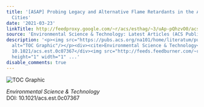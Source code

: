 ```yaml
---
title: '[ASAP] Probing Legacy and Alternative Flame Retardants in the Air of Chinese
  Cities'
date: '2021-03-23'
linkTitle: http://feedproxy.google.com/~r/acs/esthag/~3/uAp-pQhzvO0/acs.est.0c07367
source: 'Environmental Science & Technology: Latest Articles (ACS Publications)'
description: '<p><img src="https://pubs.acs.org/na101/home/literatum/publisher/achs/journals/content/esthag/0/esthag.ahead-of-print/acs.est.0c07367/20210323/images/medium/es0c07367_0005.gif"
  alt="TOC Graphic"/></p><div><cite>Environmental Science & Technology</cite></div><div>DOI:
  10.1021/acs.est.0c07367</div><img src="http://feeds.feedburner.com/~r/acs/esthag/~4/uAp-pQhzvO0"
  height="1" width="1" ...'
disable_comments: true
---
```

<p><img src="https://pubs.acs.org/na101/home/literatum/publisher/achs/journals/content/esthag/0/esthag.ahead-of-print/acs.est.0c07367/20210323/images/medium/es0c07367_0005.gif" alt="TOC Graphic"/></p><div><cite>Environmental Science & Technology</cite></div><div>DOI: 10.1021/acs.est.0c07367</div><img src="http://feeds.feedburner.com/~r/acs/esthag/~4/uAp-pQhzvO0" height="1" width="1" ...